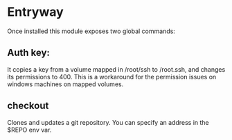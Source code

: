 # Entryway

Once installed this module exposes two  global commands:

## Auth key:
It copies a key from a volume mapped in /root/ssh to /root.ssh, and changes its permissions to 400.
This is a workaround for the permission issues on windows machines on mapped volumes.

## checkout
Clones and updates a git repository. You can specify an address in the $REPO env var.
